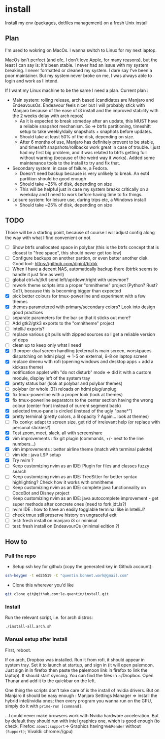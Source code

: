# install
Install my env (packages, dotfiles management) on a fresh Unix install

## Plan

I'm used to wokring on MacOs. I wanna switch to Linux for my next laptop.

MacOs isn't perfect (and ofc, I don't love Apple, for many reasons), but the least I can say is: it's been stable. I never had an issue with my system breaking.
I never formatted or cleaned my system. I dare say I've been a poor maintainer. But my system never broke on me, I was always able to login and work as I intend. 

If I want my Linux machine to be the same I need a plan. Current plan :

* Main system: rolling release, arch based (candidates are Manjaro and EndeavousOs. Endeavour feels nicer but I will probably stick with Manjaro because of the ease of i3 install and the improved stability with the 2 weeks delay with arch repos)
    * As it is expected to break someday after an update, this MUST have a reliable snapshot mechanism. So => btrfs partitioning, timeshift setup to take weekly/daily snapshots + snaphots before updates. 
    * Should take at least 50% of the disk, depending on size.
    * After 6 months of use, Manjaro has definitely provent to be stable, and timeshift snapshots/rollbacks work great in case of trouble. I just had my first big problem, and it was related to btrfs getting full without warning (because of the weird way it works). Added some maintenance tools to the install to try and fix that.
* Secondary system: in case of failure, a Fedora. 
    * Doesn't need backup because is very unlikely to break. An ext4 partition should be good enough
    * Should take ~25% of disk, depending on size
    * This will be helpful just in case my system breaks critically on a weekday and I need to work before having time to fix things.
* Leisure system: for leisure use, during trips etc, a Windows install 
    * Should take ~25% of disk, depending on size

## TODO

Those will be a starting point, because of course I will adjust config along the way with what I find convenient or not.

- [ ] Show btrfs unallocated space in polybar (this is the btrfs concept that is closest to "free space", this should never get too low)
- [ ] Configure backups on another partion, or even better another disk. Good tool: https://github.com/digint/btrbk
- [ ] When I have a decent NAS, automatically backup there (btrbk seems to handle it just fine as well)
- [ ] global ctrl+h/j/k/l send left/up/down/right with udevmon? 
- [ ] rework theme scripts into a proper "omnitheme" project (Python? Rust? Go?), because this is becoming bigger than expected
- [x] pick better colours for tmux-powerline and experiment with a few themes
- [x] themes parametered with primary/secondary colors? Look into design good practices
- [ ] separate parameters for the bar so that it sticks out more? 
- [ ] Add gtk2/gtk3 exports to the "omnitheme" project
- [ ] IntelliJ exports? 
- [ ] replace various git pulls with zipped sources so I get a reliable version of deps
- [ ] clean up to keep only what I need 
- [x] i3 proper dual screen handling (external is main screen, worskpaces dispatching on hdmi plug) => 1-5 on external, 6-8 on laptop screen
- [x] replace dmenu with rofi (opening windows and desktop apps + add a kickass theme)
- [x] notification applet with "do not disturb" mode => did it with a custom module, display left of the system tray
- [x] pretty status bar (look at polybar and polybar themes)
- [ ] polybar (or whole i3?) reloads on hdmi plug/unplug
- [x] fix tmux-powerline with a proper look (look at themes)
- [x] fix tmux-powerline separators to the center section having the wrong colour (center front instead of current segment back)
- [x] selected tmux-pane is circled (instead of the ugly "pane\*")
- [x] pretty terminal (pretty colors, a lil opacity ? Again... look at themes)
- [ ] Fix conky: adapt to screen size, get rid of irrelevant help (or replace with personal stickies?)
- [x] Test zoom, meet, slack, all with screenshare
- [x] vim improvements : fix git plugin (commands, +/- next to the line numbers...)
- [x] vim improvements : better airline theme (match with terminal palette)
- [ ] vim ide : java LSP setup
- [x] Try nvim ?
- [ ] Keep customizing nvim as an IDE: Plugin for files and classes fuzzy search
- [ ] Keep customizing nvim as an IDE: TreeSitter for better syntax highlighting? Check how it works with omnitheme
- [ ] Keep customizing nvim as an IDE: complete java functionnality on CocoBot and Disney project
- [ ] Keep customizing nvim as an IDE: java autocomplete improvement - get super methods after concrete ones (need to fork jdt.ls?)
- [ ] nvim IDE : how to have an easily togglable terminal like in IntelliJ? 
- [ ] check tmux still preserve history on ungraceful exit
- [ ] test: fresh install on manjaro i3 or minimal 
- [ ] test: fresh install on EndeavourOs (minimal edition ?)

## How to

### Pull the repo

- Setup ssh key for github (copy the generated key in Github account): 
```sh
ssh-keygen -t ed25519 -C "quentin.bonnet.work@gmail.com"
```
- Clone this wherever you'd like
```sh
git clone git@github.com:le-quentin/install.git
```

### Install
Run the relevant script, i.e. for arch distros:
```sh
./install-all.arch.sh
```

### Manual setup after install

First, reboot.

If on arch, Dropbox was installed. Run it from rofi, it should appear in system tray. Set it to launch at startup, and sign in (it will open palemoon. Just sign in in firefox then paste the palemoon link in firefox to link the laptop). It should start syncing. You can find the files in ~/Dropbox. Open Thunar and add it to the quickbar on the left.

One thing the scripts don't take care of is the install of nvidia drivers. But on Manjaro it should be easy enough : Manjaro Settings Manager => install the hybrid intel/nvidia ones; then every program you wanna run on the GPU, simply do it with `prime-run [command]`.

...I could never make browsers work with Nvidia hardware acceleration. But by default they should run with intel graphics one, which is good enough (to check, Firefox: `about:support`=> Graphics having `WebRender` without `(Support)`; Vivaldi: chrome://gpu)
